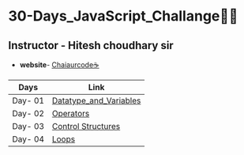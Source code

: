 # 30-Days_JavaScript_Challange🚀🍵
## **Instructor - Hitesh choudhary sir**
- **website**- [Chaiaurcode☕](https://chaicode.com/)





| Days | Link|
| ------------- | ------------- |
| Day- 01 | [Datatype_and_Variables](https://github.com/Shubh-ujala/30-Days_JavaScript_Challange/tree/main/Day_01_Variables_and_Datatypes)  |
| Day- 02 | [Operators](https://github.com/Shubh-ujala/30-Days_JavaScript_Challange/tree/main/Day_02_Operators)|
| Day- 03 | [Control Structures](https://github.com/Shubh-ujala/30-Days_JavaScript_Challange/tree/main/Day_03_Control%20Structures)|
| Day- 04 | [Loops](https://github.com/Shubh-ujala/30-Days_JavaScript_Challange/tree/main/Day_04_Loops)|
